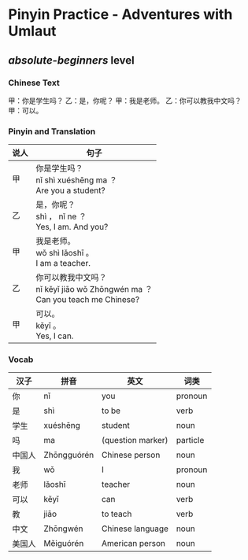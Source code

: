 # Pinyin Practice - Adventures with Umlaut
## *absolute-beginners* level

### Chinese Text
甲：你是学生吗？
乙：是，你呢？
甲：我是老师。
乙：你可以教我中文吗？
甲：可以。

### Pinyin and Translation
|说人|句子|
|----|----|
|甲|你是学生吗？<br />nǐ shì xuéshēng ma ？<br />Are you a student?|
|乙|是，你呢？<br />shì ， nǐ ne ？<br />Yes, I am. And you?|
|甲|我是老师。<br />wǒ shì lǎoshī 。<br />I am a teacher.|
|乙|你可以教我中文吗？<br />nǐ kěyǐ jiāo wǒ Zhōngwén ma ？<br />Can you teach me Chinese?|
|甲|可以。<br />kěyǐ 。<br />Yes, I can.|
### Vocab
|汉子|拼音|英文|词类|
|----|----|----|----|
|你|nǐ|you|pronoun|
|是|shì|to be|verb|
|学生|xuéshēng|student|noun|
|吗|ma|(question marker)|particle|
|中国人|Zhōngguórén|Chinese person|noun|
|我|wǒ|I|pronoun|
|老师|lǎoshī|teacher|noun|
|可以|kěyǐ|can|verb|
|教|jiāo|to teach|verb|
|中文|Zhōngwén|Chinese language|noun|
|美国人|Měiguórén|American person|noun|